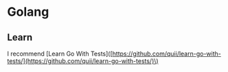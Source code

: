 # Golang

## Learn       

I recommend \[Learn Go With Tests\]\([https://github.com/quii/learn-go-with-tests/](https://github.com/quii/learn-go-with-tests/)\)

